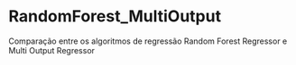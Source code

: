 # RandomForest_MultiOutput
Comparação entre os algoritmos de regressão Random Forest Regressor e Multi Output Regressor 
